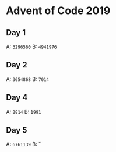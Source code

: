 # Advent of Code 2019

## Day 1
A: `3296560`
B: `4941976`

## Day 2

A: `3654868`
B: `7014`

## Day 4

A: `2814`
B: `1991`

## Day 5

A: `6761139`
B: ``